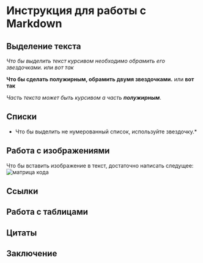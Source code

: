 # Инструкция для работы с Markdown

## Выделение текста

 *Что бы выделить текст курсивом необходимо обрамить его звездочками.* или _вот так_

**Что бы сделать полужирным, обрамить двумя звездочками.** или __вот так__

_Часть текста может быть курсивом а часть **полужирным**_.

## Списки

* Что бы выделить не нумерованный список, используйте звездочку.*
## Работа с изображениями

Что бы вставить изображение в текст, достаточно написать следущее:
![матрица кода](kra-32.jpg)

## Ссылки

## Работа с таблицами

## Цитаты

## Заключение